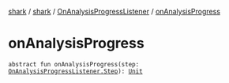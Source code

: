 [shark](../../index.md) / [shark](../index.md) / [OnAnalysisProgressListener](index.md) / [onAnalysisProgress](./on-analysis-progress.md)

# onAnalysisProgress

`abstract fun onAnalysisProgress(step: `[`OnAnalysisProgressListener.Step`](-step/index.md)`): `[`Unit`](https://kotlinlang.org/api/latest/jvm/stdlib/kotlin/-unit/index.html)
